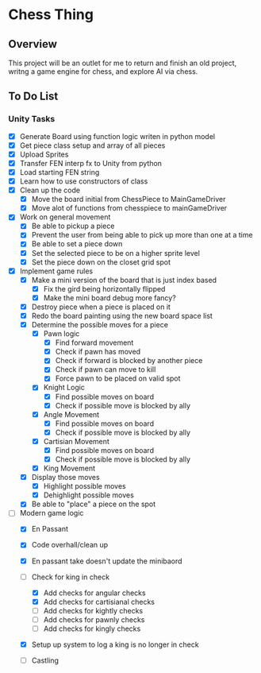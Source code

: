 # Chess Thing

## Overview

This project will be an outlet for me to return and finish an old project, writng a game engine for chess, and explore AI via chess.

## To Do List

### Unity Tasks
- [x] Generate Board using function logic writen in python model
- [x] Get piece class setup and array of all pieces
- [x] Upload Sprites
- [x] Transfer FEN interp fx to Unity from python
- [x] Load starting FEN string
- [x] Learn how to use constructors of class
- [x] Clean up the code
  - [x] Move the board initial from ChessPiece to MainGameDriver
  - [x] Move alot of functions from chesspiece to mainGameDriver
- [x] Work on general movement
  - [x] Be able to pickup a piece
  - [x] Prevent the user from being able to pick up more than one at a time
  - [x] Be able to set a piece down
  - [x] Set the selected piece to be on a higher sprite level
  - [x] Set the piece down on the closet grid spot
- [x] Implement game rules
  - [x] Make a mini version of the board that is just index based
    - [x] Fix the gird being horizontally flipped
    - [x] Make the mini board debug more fancy?
  - [x] Destroy piece when a piece is placed on it
  - [x] Redo the board painting using the new board space list
  - [x] Determine the possible moves for a piece
    - [x] Pawn logic
      - [x] Find forward movement
      - [x] Check if pawn has moved
      - [x] Check if forward is blocked by another piece
      - [x] Check if pawn can move to kill
      - [x] Force pawn to be placed on valid spot
    - [x] Knight Logic
      - [x] Find possible moves on board
      - [x] Check if possible move is blocked by ally
    - [x] Angle Movement
      - [x] Find possible moves on board
      - [x] Check if possible move is blocked by ally
    - [x] Cartisian Movement
      - [x] Find possible moves on board
      - [x] Check if possible move is blocked by ally
    - [x] King Movement
  - [x] Display those moves
    - [x] Highlight possible moves
    - [x] Dehighlight possible moves 
  - [x] Be able to "place" a piece on the spot
- [ ] Modern game logic
  - [x] En Passant
  - [x] Code overhall/clean up
  - [x] En passant take doesn't update the minibaord
  - [ ] Check for king in check
    - [x] Add checks for angular checks
    - [x] Add checks for cartisianal checks
    - [ ] Add checks for kightly checks
    - [ ] Add checks for pawnly checks
    - [ ] Add checks for kingly checks
  - [x] Setup up system to log a king is no longer in check
  - [ ] Castling
    
